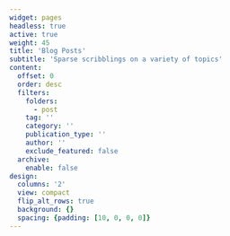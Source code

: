 ```yaml
---
widget: pages
headless: true
active: true
weight: 45
title: 'Blog Posts'
subtitle: 'Sparse scribblings on a variety of topics'
content:
  offset: 0
  order: desc
  filters:
    folders:
      - post
    tag: ''
    category: ''
    publication_type: ''
    author: ''
    exclude_featured: false
  archive:
    enable: false
design:
  columns: '2'
  view: compact
  flip_alt_rows: true
  background: {}
  spacing: {padding: [10, 0, 0, 0]}
---
```

